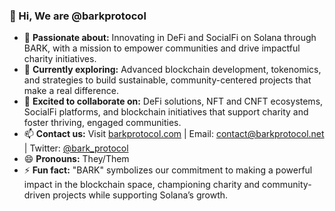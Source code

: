 ### 👋 Hi, We are @barkprotocol

- 👀 **Passionate about:** Innovating in DeFi and SocialFi on Solana through BARK, with a mission to empower communities and drive impactful charity initiatives.
- 🌱 **Currently exploring:** Advanced blockchain development, tokenomics, and strategies to build sustainable, community-centered projects that make a real difference.
- 💞️ **Excited to collaborate on:** DeFi solutions, NFT and CNFT ecosystems, SocialFi platforms, and blockchain initiatives that support charity and foster thriving, engaged communities.
- 📫 **Contact us:** Visit [barkprotocol.com](https://barkprotocol.com) | Email: [contact@barkprotocol.net](mailto:contact@barkprotocol.net) | Twitter: [@bark_protocol](https://twitter.com/barkp_rotocol)
- 😄 **Pronouns:** They/Them
- ⚡ **Fun fact:** "BARK" symbolizes our commitment to making a powerful impact in the blockchain space, championing charity and community-driven projects while supporting Solana’s growth.

